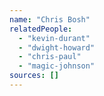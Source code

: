 ```yaml
---
name: "Chris Bosh"
relatedPeople:
  - "kevin-durant"
  - "dwight-howard"
  - "chris-paul"
  - "magic-johnson"
sources: []
---
```


